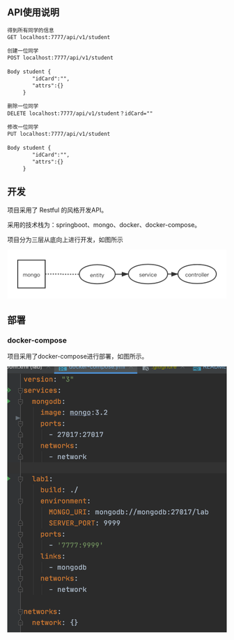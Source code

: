 ## API使用说明
```
得到所有同学的信息
GET localhost:7777/api/v1/student

```

```
创建一位同学
POST localhost:7777/api/v1/student

Body student {
        "idCard":"",
        "attrs":{}
     }

```

```
删除一位同学
DELETE localhost:7777/api/v1/student？idCard=""

```

```
修改一位同学
PUT localhost:7777/api/v1/student

Body student {
        "idCard":"",
        "attrs":{}
     }

```


## 开发
项目采用了 Restful 的风格开发API。

采用的技术栈为：springboot、mongo、docker、docker-compose。

项目分为三层从底向上进行开发，如图所示

![](jiagou.png)

## 部署

### docker-compose

项目采用了docker-compose进行部署，如图所示。

![](jietu.png)